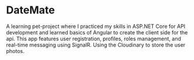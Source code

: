 # DateMate
A learning pet-project where I practiced my skills in ASP.NET Core for API development and learned basics of Angular to create the client side for the api. This app features user registration, profiles, roles management, and real-time messaging using SignalR. Using the Cloudinary to store the user photos.
